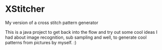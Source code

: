 # XStitcher
My version of a cross stitch pattern generator

This is a java project to get back into the flow and try out some cool ideas I had about image recognition, sub sampling and well, to generate cool patterns from pictures by myself. :) 
